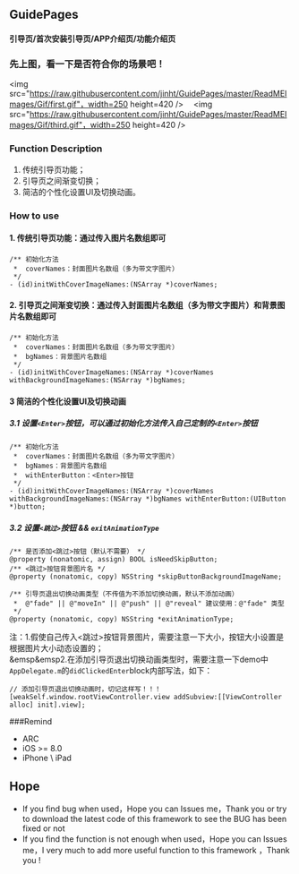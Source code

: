 ## GuidePages
#### 引导页/首次安装引导页/APP介绍页/功能介绍页

### 先上图，看一下是否符合你的场景吧！
<img src="https://raw.githubusercontent.com/jinht/GuidePages/master/ReadMEImages/Gif/first.gif"，width=250 height=420 />
&emsp;<img src="https://raw.githubusercontent.com/jinht/GuidePages/master/ReadMEImages/Gif/third.gif"，width=250 height=420 />

### Function Description
1. 传统引导页功能；
2. 引导页之间渐变切换；
3. 简洁的个性化设置UI及切换动画。<br>


### How to use
#### 1. 传统引导页功能：通过传入图片名数组即可
```oc
/** 初始化方法
 *  coverNames：封面图片名数组（多为带文字图片）
 */
- (id)initWithCoverImageNames:(NSArray *)coverNames;
```

#### 2. 引导页之间渐变切换：通过传入封面图片名数组（多为带文字图片）和背景图片名数组即可
```oc
/** 初始化方法
 *  coverNames：封面图片名数组（多为带文字图片）
 *  bgNames：背景图片名数组
 */
- (id)initWithCoverImageNames:(NSArray *)coverNames withBackgroundImageNames:(NSArray *)bgNames;
```

#### 3 简洁的个性化设置UI及切换动画
##### 3.1 设置`<Enter>`按钮，可以通过初始化方法传入自己定制的`<Enter>`按钮
```oc
/** 初始化方法
 *  coverNames：封面图片名数组（多为带文字图片）
 *  bgNames：背景图片名数组
 *  withEnterButton：<Enter>按钮
 */
- (id)initWithCoverImageNames:(NSArray *)coverNames withBackgroundImageNames:(NSArray *)bgNames withEnterButton:(UIButton *)button;
```

##### 3.2 设置`<跳过>`按钮 && `exitAnimationType`
```oc
/** 是否添加<跳过>按钮（默认不需要） */
@property (nonatomic, assign) BOOL isNeedSkipButton;
/** <跳过>按钮背景图片名 */
@property (nonatomic, copy) NSString *skipButtonBackgroundImageName;

/** 引导页退出切换动画类型（不传值为不添加切换动画，默认不添加动画）
 *  @"fade" || @"moveIn" || @"push" || @"reveal" 建议使用：@"fade" 类型
 */
@property (nonatomic, copy) NSString *exitAnimationType;
```
注：1.假使自己传入<跳过>按钮背景图片，需要注意一下大小，按钮大小设置是根据图片大小动态设置的；<br>
&emsp&emsp2.在添加引导页退出切换动画类型时，需要注意一下demo中`AppDelegate.m`的`didClickedEnter`block内部写法，如下：
```oc
// 添加引导页退出切换动画时，切记这样写！！！
[weakSelf.window.rootViewController.view addSubview:[[ViewController alloc] init].view];
```
    

###Remind
* ARC
* iOS >= 8.0
* iPhone \ iPad 
       

## Hope
* If you find bug when used，Hope you can Issues me，Thank you or try to download the latest code of this framework to see the BUG has been fixed or not
* If you find the function is not enough when used，Hope you can Issues me，I very much to add more useful function to this framework ，Thank you !
